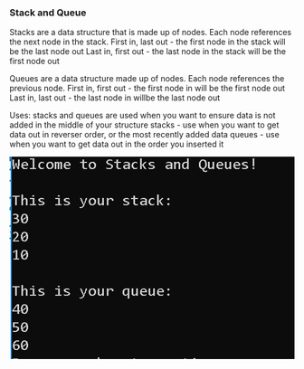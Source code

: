 ### Stack and Queue

Stacks are a data structure that is made up of nodes. Each node references the next node in the stack. 
	First in, last out - the first node in the stack will be the last node out
	Last in, first out - the last node in the stack will be the first node out

Queues are a data structure made up of nodes. Each node references the previous node. 
	First in, first out - the first node in will be the first node out
	Last in, last out - the last node in willbe the last node out

Uses: stacks and queues are used when you want to ensure data is not added in the middle of your structure
stacks - use when you want to get data out in reverser order, or the most recently added data
queues - use when you want to get data out in the order you inserted it

![Stack and Queue Console](../../assets/stackqueue.png "Stack and Queue Contents Screenshot")

